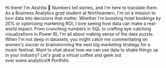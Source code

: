 Hi there! I'm Akshita 👋
Numbers tell stories, and I'm here to translate them. As a Business Analytics grad student at Northeastern, I'm on a mission to turn data into decisions that matter.
Whether I'm boosting hotel bookings by 25% or optimizing marketing ROI, I love seeing how data can make a real-world impact. From crunching numbers in SQL to crafting eye-catching visualizations in Power BI, I'm all about making sense of the data puzzle.
When I'm not deep in datasets, you might catch me commentating on women's soccer or brainstorming the next big marketing strategy for a music festival.
Want to chat about how we can use data to shake things up in your industry? Let's grab a virtual coffee and geek out over some analytics!# Portfolio

